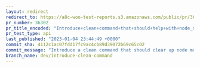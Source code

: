 ```yaml
---
layout: redirect
redirect_to: https://a8c-woo-test-reports.s3.amazonaws.com/public/pr/36302/api/index.html
pr_number: 36302
pr_title_encoded: "Introduce+clean+command+that+should+help+with+node_modules+corruption+and+avoid+fresh+clone"
pr_test_type: api
last_published: "2023-01-04 23:44:49 +0000"
commit_sha: 4112c1ac07fdd17fc9ac4cb89d39072b69c65c02
commit_message: "Introduce a clean command that should clear up node module issues wit…"
branch_name: dev/introduce-clean-command
---
```


